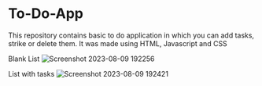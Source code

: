 # To-Do-App
This repository contains basic to do application in which you can add tasks, strike or delete them. It was made using HTML, Javascript and CSS

Blank List
![Screenshot 2023-08-09 192256](https://github.com/pranav-saluja-125/To-Do-App/assets/111756527/3210acfc-8bf3-400b-bc03-df3b590e8f82)

List with tasks
![Screenshot 2023-08-09 192421](https://github.com/pranav-saluja-125/To-Do-App/assets/111756527/78874b1a-6be2-45c5-bb41-a3d702dae44f)
